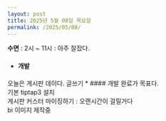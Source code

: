 ```yaml
---
layout: post
title: 2025년 5월 08일 목요일
permalink: /2025/05/08/
---
```

**수면** : 2시 ~ 11시 : 아주 잘잤다.<br/>
* #### 개발<br/>
오늘은 게시판 데이다. 글쓰기 * #### 개발 완료가 목표다.<br/>
기본 tiptap3 설치<br/>
게시판 커스터 마이징하기 : 오랜시간이 걸릴거다<br/>
bi 이미지 제작중